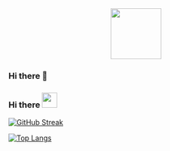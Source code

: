 <div id="header" align="center">
  <img src="https://media.giphy.com/media/hx3VJAZMCaqVSOly3s/giphy.gif" width="100"/>
</div>

### Hi there 👋
### Hi there <img src="https://media.giphy.com/media/hvRJCLFzcasrR4ia7z/giphy.gif" width="30"/>

<!-- ![NgoanPham's GitHub stats](https://github-readme-stats.vercel.app/api?username=ngoanpham2302&show_icons=true&theme=radical) -->

[![GitHub Streak](http://github-readme-streak-stats.herokuapp.com?user=ngoanpham2302&theme=radical&date_format=M%20j%5B%2C%20Y%5D)](https://git.io/streak-stats)

[![Top Langs](https://github-readme-stats.vercel.app/api/top-langs/?username=ngoanpham2302&layout=compact&theme=radical)](https://github.com/anuraghazra/github-readme-stats)


<!--
**ngoanpham2302/ngoanpham2302** is a ✨ _special_ ✨ repository because its `README.md` (this file) appears on your GitHub profile.

Here are some ideas to get you started:

- 🔭 I’m currently working on ...
- 🌱 I’m currently learning ...
- 👯 I’m looking to collaborate on ...
- 🤔 I’m looking for help with ...
- 💬 Ask me about ...
- 📫 How to reach me: ...
- 😄 Pronouns: ...
- ⚡ Fun fact: ...
-->
